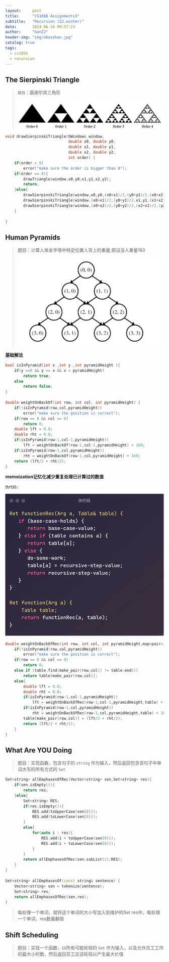 ```yaml
---
layout:     post
title:      "CS106B Assignments3"
subtitle:   "Recursion (22.winter)"
date:       2024-06-24 09:57:23
author:     "GanZJ"
header-img: "img/obasohan.jpg"
catalog: true
tags:
  - cs105b
  - recursion
---
```


## The Sierpinski Triangle

> `题目`：画谢尔宾三角形
>
> ![image-20240624105147330](/img/in-post/image-20240624105147330.png)

```cpp
void drawSierpinskiTriangle(GWindow& window,
                            double x0, double y0,
                            double x1, double y1,
                            double x2, double y2,
                            int order) {
    if(order < 0)
        error("make sure the order is bigger than 0");
    if(order == 0){
        drawTriangle(window,x0,y0,x1,y1,x2,y2);
        return;
    }else{
        drawSierpinskiTriangle(window,x0,y0,(x0+x1)/2,(y0+y1)/2,(x0+x2)/2,(y0+y2)/2,order-1);
        drawSierpinskiTriangle(window,(x0+x1)/2,(y0+y1)/2,x1,y1,(x1+x2)/2,(y1+y2)/2,order-1);
        drawSierpinskiTriangle(window,(x0+x2)/2,(y0+y2)/2,(x2+x1)/2,(y2+y1)/2,x2,y2,order-1);
    }

}
```



## Human Pyramids

> 题目：计算人体金字塔中特定位置人背上的重量,假设没人重量160
>
> ![image-20240626110803692](/img/in-post/image-20240626110803692.png)

**基础解法**

```cpp
bool isInPyramid(int x ,int y ,int pyramidHeight ){
    if(y >=0 && y <= x && x < pyramidHeight)
        return true;
    else
        return false;
}

double weightOnBackOf(int row, int col, int pyramidHeight) {
    if(!isInPyramid(row,col,pyramidHeight))
        error("make sure the position is correct");
    if(row == 0 && col == 0)
        return 0;
    double lft = 0.0;
    double rht = 0.0;
    if(isInPyramid(row-1,col-1,pyramidHeight))
        lft = weightOnBackOf(row-1,col-1,pyramidHeight) + 160;
    if(isInPyramid(row-1,col,pyramidHeight))
        rht = weightOnBackOf(row-1,col,pyramidHeight) + 160;
    return (lft/2 + rht/2);
}
```



**memoization记忆化减少重复处理已计算过的数值** 

`伪代码:`

![image-20240626112148034](/img/in-post/image-20240626112148034.png)

```cpp
double weightOnBackOfRec(int row, int col, int pyramidHeight,map<pair<int,int>,double>& table){
    if(!isInPyramid(row,col,pyramidHeight))
        error("make sure the position is correct");
    if(row == 0 && col == 0)
        return 0;
    else if (table.find(make_pair(row,col)) != table.end())
        return table[make_pair(row,col)];
    else{
        double lft = 0.0;
        double rht = 0.0;
        if(isInPyramid(row-1,col-1,pyramidHeight))
            lft = weightOnBackOfRec(row-1,col-1,pyramidHeight,table) + 160;
        if(isInPyramid(row-1,col,pyramidHeight))
            rht = weightOnBackOfRec(row-1,col,pyramidHeight,table) + 160;
        table[make_pair(row,col)] = (lft/2 + rht/2);
        return (lft/2 + rht/2);
    }
}
```



## What Are YOU Doing

> 题目：实现函数，包含句子的 `string` 作为输入，然后返回包含该句子中单词大写的所有方式的 `Set` 

```cpp
Set<string> allEmphasesOfRec(Vector<string> sen,Set<string> res){
    if(sen.isEmpty()){
        return res;
    }else{
        Set<string> RES; 
        if(res.isEmpty()){
            RES.add(toUpperCase(sen[0]));
            RES.add(toLowerCase(sen[0]));
        }
        else{
            for(auto i : res){
                RES.add(i + toUpperCase(sen[0]));
                RES.add(i + toLowerCase(sen[0]));
            }
        }
        return allEmphasesOfRec(sen.subList(1),RES);
    }
}

Set<string> allEmphasesOf(const string& sentence) {
    Vector<string> sen = tokenize(sentence);
    Set<string> res;
    return allEmphasesOfRec(sen,res);
}
```

> 每处理一个单词，就将这个单词的大小写加入到维护的Set<string> res中，每处理一个单词，res数量翻倍

## Shift Scheduling

> 题目：实现一个函数，以所有可能轮班的 `Set` 作为输入，以及允许员工工作的最大小时数，然后返回员工应该轮班以产生最大价值
